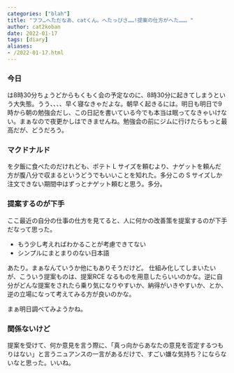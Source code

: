 ```yaml
---
categories: ["blah"]
title: "フフ…へただなあ、catくん。へたっぴさ……!提案の仕方がへた……。"
author: cat2koban
date: 2022-01-17
tags: [diary]
aliases:
- /2022-01-17.html
---
```


### 今日

は8時30分ちょうどからもくもく会の予定なのに、8時30分に起きてしまうという大失態。うう、、、、早く寝なきゃだよな。朝早く起きるには。明日も明日で9時から朝の勉強会だし、この日記を書いている今でも本当は眠ってなきゃいけない。まぁなので夜更かしはできませんね。勉強会の前にジムに行けたらもっと最高だが、どうだろう。

### マクドナルド

を夕飯に食べたのだけれども、ポテト L サイズを頼むより、ナゲットを頼んだ方が腹八分で収まるというどうでもいいことを知れた。多分この S サイズしか注文できない期間中はずっとナゲット頼むと思う。多分。

### 提案するのが下手

ここ最近の自分の仕事の仕方を見てると、人に何かの改善策を提案するのが下手だなって思った。

- もう少し考えればわかることが考慮できてない
- シンプルにまとまりのない日本語

あたり。まぁなんていうか他にもありそうだけど。
仕組み化してしまいたいが、こういう提案ものは、提案RCE なるものを用意したらいいのかな。逆に自分がどんな提案をされたら乗り気になりやすいか、納得がいきやすいか、とか、逆の立場になって考えてみる方が良いのかな。

まぁ明日調べてみようかね。

### 関係ないけど

提案を受けて、何か意見を言う際に、「真っ向からあなたの意見を否定するつもりはない」と言うニュアンスの一言があるだけで、すごい嫌な気持ち？にならないなと思った。いいね。
